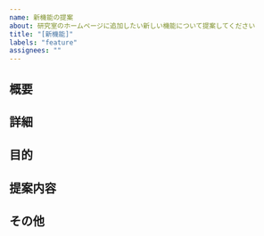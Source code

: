```yaml
---
name: 新機能の提案
about: 研究室のホームページに追加したい新しい機能について提案してください
title: "[新機能]"
labels: "feature"
assignees: ""
---
```


## 概要

<!-- 新機能の提案の概要をここに書いてください。 -->

## 詳細

<!-- 提案された新機能に関する詳細な情報を提供してください。 -->

## 目的

<!-- この新機能が解決する具体的な問題または達成しようとしていることを記述してください。 -->

## 提案内容

<!-- どのようにしてこの新機能を実装するか、具体的な方法について提案してください。 -->

## その他

<!-- その他、提案に関して共有したい情報があればここに記載してください。 -->
